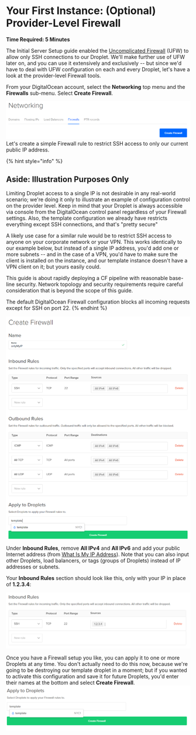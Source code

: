 # Your First Instance: \(Optional\) Provider-Level Firewall

**Time Required: 5 Minutes**

The Initial Server Setup guide enabled the [Uncomplicated Firewall](https://help.ubuntu.com/community/UFW) \(UFW\) to allow only SSH connections to our Droplet. We'll make further use of UFW later on, and you can use it extensively and exclusively -- but since we'd have to deal with UFW configuration on each and every Droplet, let's have a look at the provider-level Firewall tools.

From your DigitalOcean account, select the **Networking** top menu and the **Firewalls** sub-menu. Select **Create Firewall**.

![](../.gitbook/assets/snip_20180321104448.png)Let's create a simple Firewall rule to restrict SSH access to only our current public IP address.

{% hint style="info" %}
## Aside: Illustration Purposes Only

Limiting Droplet access to a single IP is not desirable in any real-world scenario; we're doing it only to illustrate an example of configuration control on the provider level. Keep in mind that your Droplet is always accessible via console from the DigitalOcean control panel regardless of your Firewall settings. Also, the template configuration we already have restricts everything except SSH connections, and that's "pretty secure"

A likely use case for a similar rule would be to restrict SSH access to anyone on your corporate network or your VPN. This works identically to our example below, but instead of a single IP address, you'd add one or more subnets -- and in the case of a VPN, you'd have to make sure the client is installed on the instance, and our template instance doesn't have a VPN client on it; but yours easily could.

This guide is about rapidly deploying a CF pipeline with reasonable base-line security. Network topology and security requirements require careful consideration that is beyond the scope of this guide.

The default DigitalOcean Firewall configuration blocks all incoming requests except for SSH on port 22.
{% endhint %}

![](../.gitbook/assets/snip_20180321105850.png)

Under **Inbound Rules**, remove **All IPv4** and **All IPv6** and add your public Internet address \(from [What Is My IP Address](https://whatismyipaddress.com/)\). Note that you can also input other Droplets, load balancers, or tags \(groups of Droplets\) instead of IP addresses or subnets.

Your **Inbound Rules** section should look like this, only with your IP in place of **1.2.3.4**:

![](../.gitbook/assets/snip_20180321110744.png)

Once you have a Firewall setup you like, you can apply it to one or more Droplets at any time. You don't actually need to do this now, because we're going to be destroying our template droplet in a moment; but if you wanted to activate this configuration and save it for future Droplets, you'd enter their names at the bottom and select **Create Firewall**.![](../.gitbook/assets/snip_20180321111157.png)

